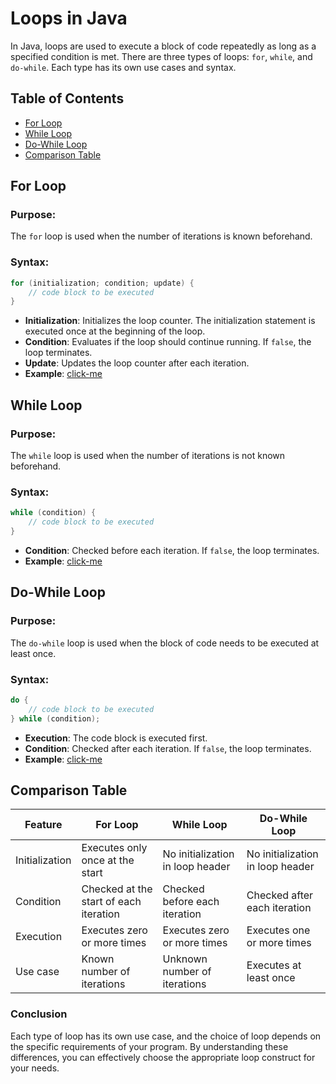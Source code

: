 # Loops in Java

In Java, loops are used to execute a block of code repeatedly as long as a specified condition is met. There are three types of loops: `for`, `while`, and `do-while`. Each type has its own use cases and syntax.

## Table of Contents
- [For Loop](#for-loop)
- [While Loop](#while-loop)
- [Do-While Loop](#do-while-loop)
- [Comparison Table](#comparison-table)

## For Loop

### Purpose:
The `for` loop is used when the number of iterations is known beforehand.

### Syntax:
```java
for (initialization; condition; update) {
    // code block to be executed
}
```

- **Initialization**: Initializes the loop counter. The initialization statement is executed once at the beginning of the loop.
- **Condition**: Evaluates if the loop should continue running. If `false`, the loop terminates.
- **Update**: Updates the loop counter after each iteration.
- **Example**: [click-me](/fundamentals/loops/ForLoopExample.java)

## While Loop

### Purpose:
The `while` loop is used when the number of iterations is not known beforehand.

### Syntax:
```java
while (condition) {
    // code block to be executed
}
```

- **Condition**: Checked before each iteration. If `false`, the loop terminates.
- **Example**: [click-me](/fundamentals/loops/WhileLoopExample)

## Do-While Loop

### Purpose:
The `do-while` loop is used when the block of code needs to be executed at least once.

### Syntax:
```java
do {
    // code block to be executed
} while (condition);
```

- **Execution**: The code block is executed first.
- **Condition**: Checked after each iteration. If `false`, the loop terminates.
- **Example**: [click-me](/fundamentals/loops/DoWhileExample.java)


## Comparison Table

| Feature        | For Loop                                  | While Loop                         | Do-While Loop                      |
|----------------|--------------------------------------------|------------------------------------|------------------------------------|
| Initialization | Executes only once at the start            | No initialization in loop header   | No initialization in loop header   |
| Condition      | Checked at the start of each iteration     | Checked before each iteration      | Checked after each iteration       |
| Execution      | Executes zero or more times                | Executes zero or more times        | Executes one or more times         |
| Use case       | Known number of iterations                 | Unknown number of iterations      | Executes at least once             |

### Conclusion

Each type of loop has its own use case, and the choice of loop depends on the specific requirements of your program. By understanding these differences, you can effectively choose the appropriate loop construct for your needs.
